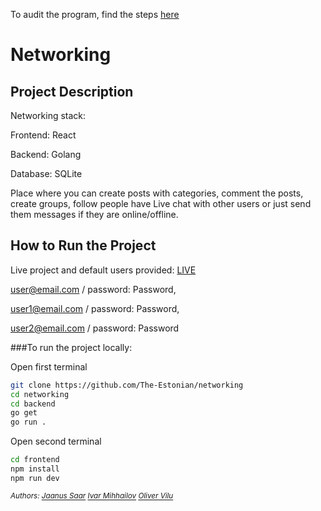 To audit the program, find the steps [here](https://github.com/01-edu/public/tree/master/subjects/social-network/audit)

# Networking

## Project Description

Networking stack:

Frontend: React

Backend: Golang

Database: SQLite

Place where you can create posts with categories, comment the posts, create groups, follow people have Live chat with other users or just send them messages if they are online/offline.

## How to Run the Project

Live project and default users provided: [LIVE](https://www.devpipe.ee)

user@email.com / password: Password, 

user1@email.com / password: Password, 

user2@email.com / password: Password

###To run the project locally:

Open first terminal

```bash
git clone https://github.com/The-Estonian/networking
cd networking
cd backend
go get
go run .
```

Open second terminal

```bash
cd frontend
npm install
npm run dev
```

_<sup>Authors: [Jaanus Saar](https://01.kood.tech/git/jsaar) [Ivar Mihhailov](https://01.kood.tech/git/imihhail) [Oliver Vilu](https://01.kood.tech/git/ovilu)_</sup>
